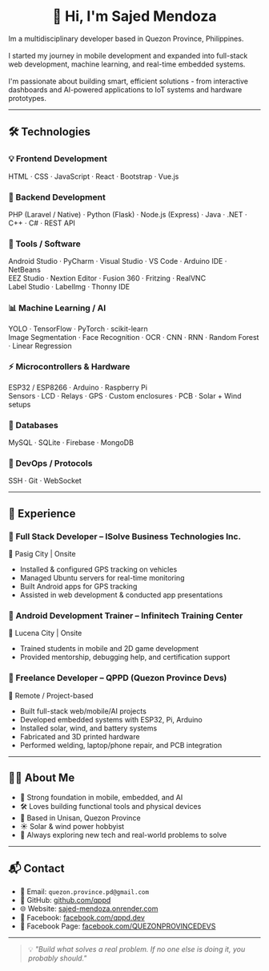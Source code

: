 <h1 align="center">👋 Hi, I'm Sajed Mendoza</h1>

 <p class="align-center">
                    Im a multidisciplinary developer based in Quezon
                    Province,
                    Philippines.
                    <br><br>
                    I started my journey in mobile development and expanded into full-stack web development, machine
                    learning, and real-time embedded systems.
                    <br><br>
                    I'm passionate about building smart, efficient solutions - from interactive dashboards and AI-powered
                    applications to IoT systems and hardware prototypes.
                </p>



---

## 🛠️ Technologies

### 💡 Frontend Development
HTML · CSS · JavaScript · React · Bootstrap · Vue.js

### 🔧 Backend Development
PHP (Laravel / Native) · Python (Flask) · Node.js (Express) · Java · .NET · C++ · C# · REST API

### 🧰 Tools / Software
Android Studio · PyCharm · Visual Studio · VS Code · Arduino IDE · NetBeans  
EEZ Studio · Nextion Editor · Fusion 360 · Fritzing · RealVNC  
Label Studio · LabelImg · Thonny IDE

### 📊 Machine Learning / AI
YOLO · TensorFlow · PyTorch · scikit-learn  
Image Segmentation · Face Recognition · OCR · CNN · RNN · Random Forest · Linear Regression

### ⚡ Microcontrollers & Hardware
ESP32 / ESP8266 · Arduino · Raspberry Pi  
Sensors · LCD · Relays · GPS · Custom enclosures · PCB · Solar + Wind setups

### 💽 Databases
MySQL · SQLite · Firebase · MongoDB

### 🔐 DevOps / Protocols
SSH · Git · WebSocket

---

## 💼 Experience

### 🔹 Full Stack Developer – ISolve Business Technologies Inc.
📍 Pasig City | Onsite  
- Installed & configured GPS tracking on vehicles  
- Managed Ubuntu servers for real-time monitoring  
- Built Android apps for GPS tracking  
- Assisted in web development & conducted app presentations

### 🔹 Android Development Trainer – Infinitech Training Center
📍 Lucena City | Onsite  
- Trained students in mobile and 2D game development  
- Provided mentorship, debugging help, and certification support

### 🔹 Freelance Developer – QPPD (Quezon Province Devs)
📍 Remote / Project-based  
- Built full-stack web/mobile/AI projects  
- Developed embedded systems with ESP32, Pi, Arduino  
- Installed solar, wind, and battery systems  
- Fabricated and 3D printed hardware  
- Performed welding, laptop/phone repair, and PCB integration

---

## 👨‍💻 About Me

- 🧠 Strong foundation in mobile, embedded, and AI
- 🛠 Loves building functional tools and physical devices
- 🏡 Based in Unisan, Quezon Province
- ☀️ Solar & wind power hobbyist
- 🎯 Always exploring new tech and real-world problems to solve

---

## 📬 Contact

- 📧 Email: `quezon.province.pd@gmail.com`
- 🐙 GitHub: [github.com/qppd](https://github.com/qppd)
- 🌐 Website: [sajed-mendoza.onrender.com](https://sajed-mendoza.onrender.com)
- 📘 Facebook: [facebook.com/qppd.dev](https://facebook.com/qppd.dev)
- 📄 Facebook Page: [facebook.com/QUEZONPROVINCEDEVS](https://facebook.com/QUEZONPROVINCEDEVS)

---

> 💡 *"Build what solves a real problem. If no one else is doing it, you probably should."*
